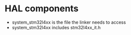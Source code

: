 # HAL components

* system_stm32l4xx is the file the linker needs to access
* system_stm32l4xx includes stm32l4xx_it.h